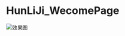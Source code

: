 # HunLiJi_WecomePage


![效果图](https://github.com/gitKun/HunLiJi_WecomePage/blob/master/截图/collectionViewForWecomePage.gif)
